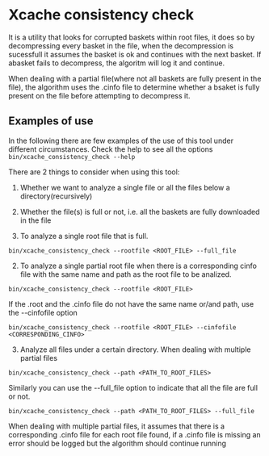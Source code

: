 # Xcache consistency check

It is a utility that looks for corrupted baskets within root files, it does so by decompressing every basket in the
file, when the decompression is sucessfull it assumes the basket is ok and continues with the next basket. If abasket
fails to decompress, the algoritm will log it and continue.

When dealing with a partial file(where not all baskets are fully present in the file), the algorithm
uses the .cinfo file to determine whether a bsaket is fully present on the file before attempting to
decompress it.

## Examples of use

In the following there are few examples of the use of this tool under different circumstances.
Check the help to see all the options ```bin/xcache_consistency_check --help```

There are 2 things to consider when using this tool:

1. Whether we want to analyze a single file or all the files below a directory(recursively)
2. Whether the file(s) is full or not, i.e. all the baskets are fully downloaded in the file 



1. To analyze a single root file that is full.

```
bin/xcache_consistency_check --rootfile <ROOT_FILE> --full_file
```

2. To analyze a single partial root file when there is a corresponding cinfo file with the same name and path as the
root file to be analized.

```
bin/xcache_consistency_check --rootfile <ROOT_FILE>
```

If the .root and the .cinfo file do not have the same name or/and path, use the --cinfofile option

```
bin/xcache_consistency_check --rootfile <ROOT_FILE> --cinfofile <CORRESPONDING_CINFO>
```

3. Analyze all files under a certain directory.  When dealing with multiple partial files
```
bin/xcache_consistency_check --path <PATH_TO_ROOT_FILES>
```

Similarly you can use the --full_file option to indicate that all the file are full or not.
```
bin/xcache_consistency_check --path <PATH_TO_ROOT_FILES> --full_file
```

When dealing with multiple partial files, it assumes that there is a corresponding .cinfo file for each
root file found, if a .cinfo file is missing an error should be logged but the algorithm should continue running

